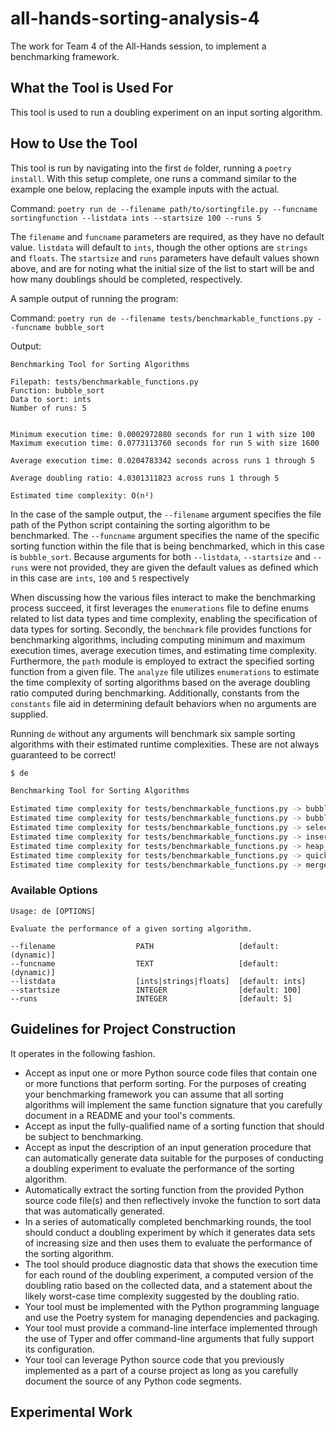 # all-hands-sorting-analysis-4

The work for Team 4 of the All-Hands session, to implement a benchmarking framework.

## What the Tool is Used For

This tool is used to run a doubling experiment on an input sorting algorithm.

## How to Use the Tool

This tool is run by navigating into the first `de` folder, running a `poetry
install`. With this setup complete, one runs a command similar to the example
one below, replacing the example inputs with the actual.

Command: `poetry run de --filename path/to/sortingfile.py --funcname sortingfunction --listdata ints --startsize 100 --runs 5`

The `filename` and `funcname` parameters are required, as they have no default
value. `listdata` will default to `ints`, though the other options are `strings`
and `floats`. The `startsize` and `runs` parameters have default values shown
above, and are for noting what the initial size of the list to start will be and
how many doublings should be completed, respectively.

A sample output of running the program:

Command: `poetry run de --filename tests/benchmarkable_functions.py --funcname bubble_sort`

Output:

```text
Benchmarking Tool for Sorting Algorithms

Filepath: tests/benchmarkable_functions.py
Function: bubble_sort
Data to sort: ints
Number of runs: 5


Minimum execution time: 0.0002972880 seconds for run 1 with size 100
Maximum execution time: 0.0773113760 seconds for run 5 with size 1600

Average execution time: 0.0204783342 seconds across runs 1 through 5

Average doubling ratio: 4.0301311823 across runs 1 through 5

Estimated time complexity: O(n²)
```

In the case of the sample output, the `--filename` argument specifies the file path of the Python script containing the sorting algorithm to be benchmarked. The `--funcname` argument specifies the name of the specific sorting function within the file that is being benchmarked, which in this case is `bubble_sort`. Because arguments for both `--listdata`, `--startsize` and `--runs` were not provided, they are given the default values as defined which in this case are `ints`, `100` and `5` respectively

When discussing how the various files interact to make the benchmarking process succeed, it first leverages the `enumerations` file to define enums related to list data types and time complexity, enabling the specification of data types for sorting. Secondly, the `benchmark` file provides functions for benchmarking algorithms, including computing minimum and maximum execution times, average execution times, and estimating time complexity. Furthermore, the `path` module is employed to extract the specified sorting function from a given file. The `analyze` file utilizes `enumerations` to estimate the time complexity of sorting algorithms based on the average doubling ratio computed during benchmarking. Additionally, constants from the `constants` file aid in determining default behaviors when no arguments are supplied.

Running `de` without any arguments will benchmark six sample sorting algorithms
with their estimated runtime complexities. These are not always guaranteed to be
correct!

```sh
$ de

Benchmarking Tool for Sorting Algorithms

Estimated time complexity for tests/benchmarkable_functions.py -> bubble_sort: O(n²)
Estimated time complexity for tests/benchmarkable_functions.py -> bubble_sort_str: O(n²)
Estimated time complexity for tests/benchmarkable_functions.py -> selection_sort: O(n²)
Estimated time complexity for tests/benchmarkable_functions.py -> insertion_sort: O(n²)
Estimated time complexity for tests/benchmarkable_functions.py -> heap_sort: O(n)
Estimated time complexity for tests/benchmarkable_functions.py -> quick_sort: O(n log(n))
Estimated time complexity for tests/benchmarkable_functions.py -> merge_sort: O(n log(n))
```

### Available Options

```
Usage: de [OPTIONS]

Evaluate the performance of a given sorting algorithm.

--filename                  PATH                   [default: (dynamic)]
--funcname                  TEXT                   [default: (dynamic)]
--listdata                  [ints|strings|floats]  [default: ints]
--startsize                 INTEGER                [default: 100]
--runs                      INTEGER                [default: 5]
```

## Guidelines for Project Construction

It operates in the following fashion.

- Accept as input one or more Python source code files that contain one or more
  functions that perform sorting. For the purposes of creating your benchmarking
  framework you can assume that all sorting algorithms will implement the same
  function signature that you carefully document in a README and your tool's
  comments.
- Accept as input the fully-qualified name of a sorting function that should be
  subject to benchmarking.
- Accept as input the description of an input generation procedure that can
  automatically generate data suitable for the purposes of conducting a doubling
  experiment to evaluate the performance of the sorting algorithm.
- Automatically extract the sorting function from the provided Python source
  code file(s) and then reflectively invoke the function to sort data that was
  automatically generated.
- In a series of automatically completed benchmarking rounds, the tool should
  conduct a doubling experiment by which it generates data sets of increasing
  size and then uses them to evaluate the performance of the sorting algorithm.
- The tool should produce diagnostic data that shows the execution time for each
  round of the doubling experiment, a computed version of the doubling ratio
  based on the collected data, and a statement about the likely worst-case time
  complexity suggested by the doubling ratio.
- Your tool must be implemented with the Python programming language and use the
  Poetry system for managing dependencies and packaging.
- Your tool must provide a command-line interface implemented through the use of
  Typer and offer command-line arguments that fully support its configuration.
- Your tool can leverage Python source code that you previously implemented as a
  part of a course project as long as you carefully document the source of any
  Python code segments.
 
## Experimental Work

<!--

- Write and publish on the course web site a blog post that explains
  - (a) how you designed and implemented your benchmarking framework,
  - (b) the sorting algorithm functions that you chose to use in your doubling
    experiments,
  - (c) the runtime results from your experimental study with the benchmarking
    framework that you implemented and
  - (d) the running time results from an analytical evaluation that you
    conducted.
- Your blog post should clearly articulate
  - (a) whether or not the experimental and analytical results for your function
    are in alignment with each other,
  - (b) what is most likely to be the realistic runtime and true running time of
    a sorting function, and
  - (c) why you judge that your function has this runtime and running time,
  - (d) which sorting algorithm function from among those selected by your team
    members is the fastest, and
  - (e) why this specific implementation proved to be the fastest among all of
    the sorting algorithms.
- Present your findings to the entire class during the following week of the
  academic semester during the follow-on algorithm all-hands session.

-->

